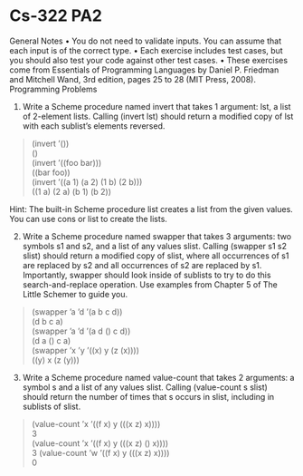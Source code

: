 # Cs-322 PA2

General Notes
• You do not need to validate inputs. You can assume that each input is of the correct type.
• Each exercise includes test cases, but you should also test your code against other test cases.
• These exercises come from Essentials of Programming Languages by Daniel P. Friedman and
Mitchell Wand, 3rd edition, pages 25 to 28 (MIT Press, 2008).
Programming Problems
1. Write a Scheme procedure named invert that takes 1 argument: lst, a list of 2-element lists.
Calling (invert lst) should return a modified copy of lst with each sublist’s elements reversed.
>(invert ’()) \
    () \
(invert ’((foo bar))) \
    ((bar foo)) \
(invert ’((a 1) (a 2) (1 b) (2 b))) \
    ((1 a) (2 a) (b 1) (b 2))

Hint: The built-in Scheme procedure list creates a list from the given values. You can use cons
or list to create the lists.

2. Write a Scheme procedure named swapper that takes 3 arguments: two symbols s1 and s2, and a
list of any values slist. Calling (swapper s1 s2 slist) should return a modified copy of slist,
where all occurrences of s1 are replaced by s2 and all occurrences of s2 are replaced by s1.
Importantly, swapper should look inside of sublists to try to do this search-and-replace operation.
Use examples from Chapter 5 of The Little Schemer to guide you.
>(swapper ’a ’d ’(a b c d)) \
    (d b c a) \
(swapper ’a ’d ’(a d () c d)) \
(d a () c a) \
(swapper ’x ’y ’((x) y (z (x)))) \
((y) x (z (y)))

3. Write a Scheme procedure named value-count that takes 2 arguments: a symbol s and a list
of any values slist. Calling (value-count s slist) should return the number of times that s
occurs in slist, including in sublists of slist.
>(value-count ’x ’((f x) y (((x z) x)))) \
3 \
(value-count ’x ’((f x) y (((x z) () x)))) \
3
(value-count ’w ’((f x) y (((x z) x)))) \
0